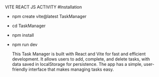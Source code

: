 VITE REACT JS ACTIVITY
#Installation

- npm create vite@latest TaskManager
- cd TaskManager 
- npm install
- npm run dev

    This Task Manager is built with React and Vite for fast and efficient development. It allows users to add, complete, and delete tasks, with data saved in localStorage for persistence. The app has a simple, user-friendly interface that makes managing tasks easy.